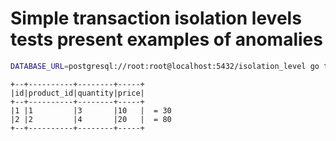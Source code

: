 # Simple transaction isolation levels tests present examples of anomalies

```bash
DATABASE_URL=postgresql://root:root@localhost:5432/isolation_level go test
```

```
+--+----------+--------+-----+
|id|product_id|quantity|price|
+--+----------+--------+-----+
|1 |1         |3       |10   |  = 30
|2 |2         |4       |20   |  = 80
+--+----------+--------+-----+
```
